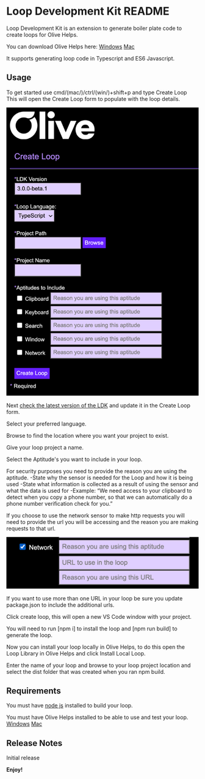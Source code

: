 # Loop Development Kit README

Loop Development Kit is an extension to generate boiler plate code to create loops for Olive Helps.

You can download Olive Helps here: [Windows](<https://olive.page.link/olive-helps-windows>) [Mac](<https://olive.page.link/olive-helps-mac>)

It supports generating loop code in Typescript and ES6 Javascript.

## Usage

To get started use cmd/(mac/)/ctrl/(win/)+shift+p and type Create Loop
This will open the Create Loop form to populate with the loop details.

![Create Loop Form](images/createLoopUi.png)

Next [check the latest version of the LDK](<https://github.com/open-olive/loop-development-kit>) and update it in the Create Loop form.

Select your preferred language.

Browse to find the location where you want your project to exist.

Give your loop project a name.

Select the Aptitude's you want to include in your loop.

For security purposes you need to provide the reason you are using the aptitude.
-State why the sensor is needed for the Loop and how it is being used
-State what information is collected as a result of using the sensor and what the data is used for
-Example: “We need access to your clipboard to detect when you copy a phone number, so that we can automatically do a phone number verification check for you.”

If you choose to use the network sensor to make http requests you will need to provide the url you will be accessing and the reason you are making requests to that url.

![Network Details](images/networkDetails.png)

If you want to use more than one URL in your loop be sure you update package.json to include the additional urls.

Click create loop, this will open a new VS Code window with your project.

You will need to run [npm i] to install the loop and [npm run build] to generate the loop.

Now you can install your loop locally in Olive Helps, to do this open the Loop Library in Olive Helps and click Install Local Loop.

Enter the name of your loop and browse to your loop project location and select the dist folder that was created when you ran npm build.

## Requirements

You must have [node js](<https://nodejs.org/en/download/>) installed to build your loop.

You must have Olive Helps installed to be able to use and test your loop. [Windows](<https://olive.page.link/olive-helps-windows>) [Mac](<https://olive.page.link/olive-helps-mac>)

## Release Notes

Initial release

**Enjoy!**
